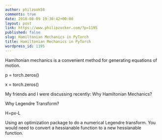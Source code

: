 ```yaml
---
author: philzook58
comments: true
date: 2018-08-09 19:30:42+00:00
layout: post
link: https://www.philipzucker.com/?p=1195
published: false
slug: Hamiltonian Mechanics in PyTorch
title: Hamiltonian Mechanics in PyTorch
wordpress_id: 1195
---
```


Hamiltonian mechanics is a convenient method for generating equations of motion.

p = torch.zeros()

x = torch.zeros()

My friends and I were discussing recently: Why Hamiltonian Mechanics?

Why Legendre Transform?

H=px-L



Using an optimization package to do a numerical Legendre transform. You would need to convert a hessianable function to a new hessianable function.





